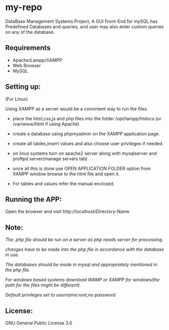 # my-repo
DataBase Management Systems Project, A GUI Front-End for mySQL has Predefined Databases and queries, and user may also enter custom queries on any of the database.

## Requirements

- Apache/Lampp/XAMPP
- Web Browser
- MySQL

## Setting up:

(For Linux)

Using XAMPP as a server would be a convinient way to run the files.

 - place the html,css,js and php files into the folder /opt/lampp/htdocs.(or /var/www/html if using Apache)

 - create a database using phpmyadmin on the XAMPP application page.

 - create all tables,insert values and also choose user privileges if needed.

 - on linux systems turn on apache2 server along with mysqlserver and proftpd server(manage servers tab)

 - once all this is done use OPEN APPLICATION FOLDER option from XAMPP window browse to the html file and open it. 

 - For tables and values refer the manual enclosed.

## Running the APP:

Open the browser and visit http://localhost/Directory-Name

## Note:

*The .php file should be run on a server as php needs server for processing.*

*changes have to be made into the php file in accordance with the database in use.*

*The databases should be made in mysql and appropriately mentioned in the php file.*  

*For windows based systems download WAMP or XAMPP for windows(the path for the files might be different).*

*Default privileges set to username:root,no password.*

## License:

GNU General Public License 3.0